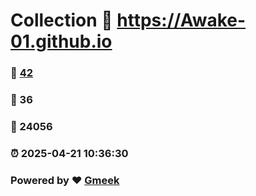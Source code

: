 # Collection :link: https://Awake-01.github.io 
### :page_facing_up: [42](https://Awake-01.github.io/tag.html) 
### :speech_balloon: 36 
### :hibiscus: 24056 
### :alarm_clock: 2025-04-21 10:36:30 
### Powered by :heart: [Gmeek](https://github.com/Meekdai/Gmeek)
